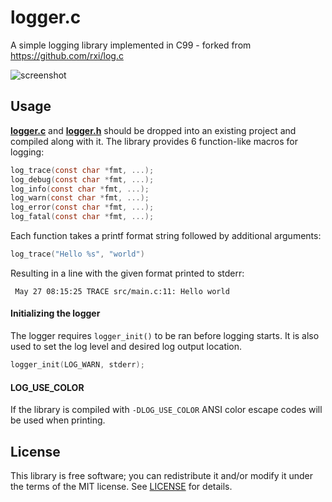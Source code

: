 # logger.c
A simple logging library implemented in C99 - forked from https://github.com/rxi/log.c

![screenshot](https://cloud.githubusercontent.com/assets/3920290/23831970/a2415e96-0723-11e7-9886-f8f5d2de60fe.png)


## Usage
**[logger.c](logger.c?raw=1)** and **[logger.h](logger.h?raw=1)** should be dropped
into an existing project and compiled along with it. The library provides 6
function-like macros for logging:

```c
log_trace(const char *fmt, ...);
log_debug(const char *fmt, ...);
log_info(const char *fmt, ...);
log_warn(const char *fmt, ...);
log_error(const char *fmt, ...);
log_fatal(const char *fmt, ...);
```

Each function takes a printf format string followed by additional arguments:

```c
log_trace("Hello %s", "world")
```

Resulting in a line with the given format printed to stderr:

```
 May 27 08:15:25 TRACE src/main.c:11: Hello world
```

#### Initializing the logger
The logger requires `logger_init()` to be ran before logging starts. It is also used to set the log level and desired log output location.

```c
logger_init(LOG_WARN, stderr);
```

#### LOG_USE_COLOR
If the library is compiled with `-DLOG_USE_COLOR` ANSI color escape codes will
be used when printing.


## License
This library is free software; you can redistribute it and/or modify it under
the terms of the MIT license. See [LICENSE](LICENSE) for details.
